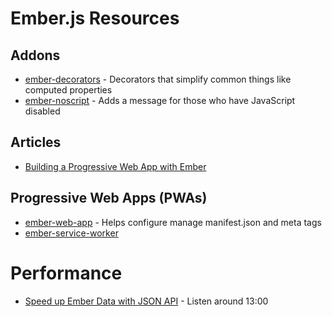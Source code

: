 # Ember.js Resources

## Addons
* [ember-decorators](https://github.com/ember-decorators/ember-decorators) - Decorators that simplify common things like computed properties
* [ember-noscript](https://www.npmjs.com/package/ember-noscript) - Adds a message for those who have JavaScript disabled

## Articles
* [Building a Progressive Web App with Ember](https://madhatted.com/2017/6/16/building-a-progressive-web-app-with-ember)

## Progressive Web Apps (PWAs)
* [ember-web-app](https://github.com/san650/ember-web-app) - Helps configure manage manifest.json and meta tags
* [ember-service-worker](https://github.com/DockYard/ember-service-worker)

# Performance
* [Speed up Ember Data with JSON API](https://emberweekend.com/episodes/run-ember-data-canary) - Listen around 13:00
